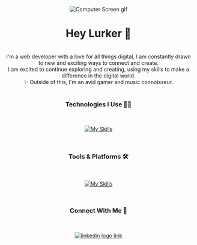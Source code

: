 <div align="center" width="200" >

![Computer Screen gif](https://data.whicdn.com/images/325875578/original.gif)
</div>



<div align="center">

# Hey Lurker 🗿

</div>
</br>
<div align="center">
I'm a web developer with a love for all things digital, I am constantly drawn to new and exciting ways to connect and create.<br/>
I am excited to continue exploring and creating, using my skills to make a difference in the digital world.<br/>
✨ Outside of this, I'm an avid gamer and music connoisseur.
</div>
<br/>

<div align="center">

### Technologies I Use 👨‍💻
</div>
</br>
<div align="center">

[![My Skills](https://skillicons.dev/icons?i=html,css,javascript,react,next,redux,styledcomponents,mongodb,nodejs,expressjs,python,postgresql,graphql)](https://skillicons.dev)

</div>

<br/>
<div align="center">

### Tools & Platforms 🛠️
</div>
</br>
<div align="center">

[![My Skills](https://skillicons.dev/icons?i=git,github,netlify,vercel,heroku,vscode,codepen)](https://skillicons.dev)

</div>

<br/>
<div align="center">

### Connect With Me 🧍
</div>
</br>
<div align="center">


[![linkedin logo link](https://skillicons.dev/icons?i=linkedin)](https://www.linkedin.com/in/camerenj)
</div>